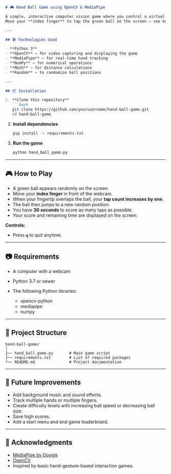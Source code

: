 ````markdown
# 🎮 Hand Ball Game using OpenCV & MediaPipe

A simple, interactive computer vision game where you control a virtual ball using your hand gestures captured via webcam!  
Move your **index finger** to tap the green ball on the screen — see how many taps you can score in **30 seconds**.

---

## 🛠️ Technologies Used

- **Python 3**
- **OpenCV** — for video capturing and displaying the game
- **MediaPipe** — for real-time hand tracking
- **NumPy** — for numerical operations
- **Math** — for distance calculations
- **Random** — to randomize ball positions

---

## 📦 Installation

1. **Clone this repository**
   ```bash
   git clone https://github.com/yourusername/hand-ball-game.git
   cd hand-ball-game
````

2. **Install dependencies**

   ```bash
   pip install -r requirements.txt
   ```

3. **Run the game**

   ```bash
   python hand_ball_game.py
   ```

---

## 🎮 How to Play

* A green ball appears randomly on the screen.
* Move your **index finger** in front of the webcam.
* When your fingertip overlaps the ball, your **tap count increases by one**.
* The ball then jumps to a new random position.
* You have **30 seconds** to score as many taps as possible.
* Your score and remaining time are displayed on the screen.

**Controls:**

* Press **`q`** to quit anytime.

---

## 📷 Requirements

* A computer with a webcam
* Python 3.7 or newer
* The following Python libraries:

  * opencv-python
  * mediapipe
  * numpy

---

## 📁 Project Structure

```
hand-ball-game/
│
├── hand_ball_game.py       # Main game script
├── requirements.txt        # List of required packages
└── README.md               # Project documentation
```

---

## 📌 Future Improvements

* Add background music and sound effects.
* Track multiple hands or multiple fingers.
* Create difficulty levels with increasing ball speed or decreasing ball size.
* Save high scores.
* Add a start menu and end game leaderboard.

---


## 🙌 Acknowledgments

* [MediaPipe by Google](https://mediapipe.dev/)
* [OpenCV](https://opencv.org/)
* Inspired by basic hand-gesture-based interaction games.

```
